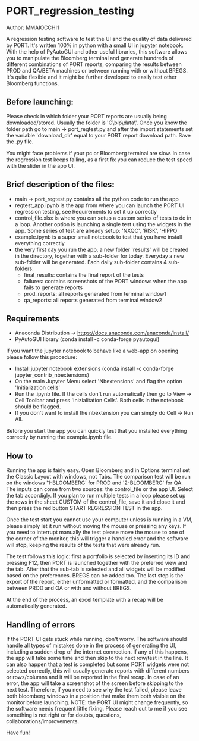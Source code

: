 # PORT_regression_testing

Author: MMAIOCCHI1

A regression testing software to test the UI and the quality of data delivered by PORT. It's written 100% in python with a small UI in jupyter notebook. With the help of PyAutoGUI and other useful libraries, this software allows you to manipulate the Bloomberg terminal and generate hundreds of different combinations of PORT reports, comparing the results between PROD and QA/BETA machines or between running with or without BREGS. It's quite flexible and it might be further developed to easily test other Bloomberg functions.

## Before launching:
Please check in which folder your PORT reports are usually being downloaded/stored. Usually the folder is 'C\\blp\\data\\'.
Once you know the folder path go to main -> port_regtest.py and after the import statements set the variable 'download_dir' equal to your PORT report download path. Save the .py file.

You might face problems if your pc or Bloomberg terminal are slow. In case the regression test keeps failing, as a first fix you can reduce the test speed with the slider in the app UI.

## Brief description of the files:
- main -> port_regtest.py contains all the python code to run the app
- regtest_app.ipynb is the app from where you can launch the PORT UI regression testing, see Requirements to set it up correctly
- control_file.xlsx is where you can setup a custom series of tests to do in a loop. Another option is launching a single test using the widgets in the app. Some series of test are already setup: 'NXQC', 'RISK', 'HIPPO'
- example.ipynb is a super small notebook to test that you have install everything correctly
- the very first day you run the app, a new folder 'results' will be created in the directory, together with a sub-folder for today. Everyday a new sub-folder will be generated. Each daily sub-folder contains 4 sub-folders:
   - final_results: contains the final report of the tests
   - failures: contains screenshots of the PORT windows when the app fails to generate reports
   - prod_reports: all reports generated from terminal window1
   - qa_reports: all reports generated from terminal window2

## Requirements
- Anaconda Distribution -> https://docs.anaconda.com/anaconda/install/
- PyAutoGUI library (conda install -c conda-forge pyautogui)

If you want the jupyter notebook to behave like a web-app on opening please follow this procedure:
- Install jupyter notebook extensions (conda install -c conda-forge jupyter_contrib_nbextensions)
- On the main Jupyter Menu select 'Nbextensions' and flag the option 'Initialization cells'
- Run the .ipynb file. If the cells don't run automatically then go to View -> Cell Toolbar and press 'Inizialitation Cells'. Both cells in the notebook should be flagged.
- If you don't want to install the nbextension you can simply do Cell -> Run All.

Before you start the app you can quickly test that you installed everything correctly by running the example.ipynb file.


## How to
Running the app is fairly easy. Open Bloomberg and in Options terminal set the Classic Layout with windows, not Tabs. The comparison test will be run on the windows '1-BLOOMBERG' for PROD and '2-BLOOMBERG' for QA.
The inputs can come from two sources: the control_file or the app UI. Select the tab accordigly.
If you plan to run multiple tests in a loop please set up the rows in the sheet CUSTOM of the control_file, save it and close it and then press the red button START REGRESSION TEST in the app.

Once the test start you cannot use your computer unless is running in a VM, please simply let it run without moving the mouse or pressing any keys.
If you need to interrupt manually the test please move the mouse to one of the corner of the monitor, this will trigger a handled error and the software will stop, keeping the results of the tests that were already run.

The test follows this logic: first a portfolio is selected by inserting its ID and pressing F12, then PORT is launched together with the preferred view and the tab. After that the sub-tab is selected and all widgets will be modified based on the preferences. BREGS can be added too. The last step is the export of the report, either unformatted or formatted, and the comparison between PROD and QA or with and without BREGS.

At the end of the process, an excel template with a recap will be automatically generated.


## Handling of errors
If the PORT UI gets stuck while running, don't worry. The software should handle all types of mistakes done in the process of generating the UI, including a sudden drop of the internet connection. If any of this happens, the app will take some time and then skip to the next row/test in the line.
It can also happen that a test is completed but some PORT widgets were not selected correctly, this will usually generate reports with different numbers or rows/columns and it will be reported in the final recap.
In case of an error, the app will take a screenshot of the screen before skipping to the next test. Therefore, if you need to see why the test failed, please leave both bloomberg windows in a position that make them both visible on the monitor before launching.
NOTE: the PORT UI might change frequently, so the software needs frequent little fixing. Please reach out to me if you see something is not right or for doubts, questions, collaborations/improvements.


Have fun!

